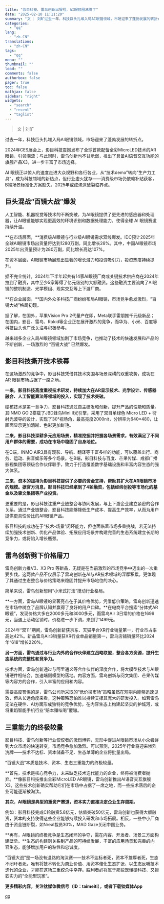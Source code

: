 ```yaml
---
title: "影目科技、雷鸟创新出狠招，AI眼镜圈沸腾了"
date: "2025-02-10 11:11:20"
summary: "文 | 刘旷过去一年，科技巨头扎堆入局AI眼镜领域，市场迎来了蓬勃发展的转折点。2024年CES展会..."
categories:
  - "qq"
lang:
  - "zh-CN"
translations:
  - "zh-CN"
tags:
  - "qq"
menu: ""
thumbnail: ""
lead: ""
comments: false
authorbox: false
pager: true
toc: false
mathjax: false
sidebar: "right"
widgets:
  - "search"
  - "recent"
  - "taglist"
---
```


> 文 | 刘旷

过去一年，科技巨头扎堆入局AI眼镜领域，市场迎来了蓬勃发展的转折点。

2024年CES展会上，影目科技震撼发布了全球首款配备全彩MicroLED技术的AR眼镜，引领潮流；与此同时，雷鸟创新也不甘示弱，推出了具备AI语音交互功能的旗舰产品X3，进一步丰富了市场选择。

AI 眼镜正以惊人的速度走进大众视野和各行各业，从“技术demo”转向“生产力工具”，成为科技领域的新热点，但行业虚火犹存——消费级市场仍依赖补贴获客，B端场景标准化方案缺失，2025年或成泡沫破裂临界点。

**巨头混战“百镜大战”爆发**
----------------

人工智能、机器视觉等技术的不断突破，为AI眼镜提供了更先进的感应器和处理器，让AI眼镜能够实现更高效的环境识别和数据处理能力，使得全球 AI 眼镜赛道持续升温。

**在市场层面，**消费级AI眼镜与行业级AI眼镜需求双线爆发。IDC预计2025年全球AI眼镜市场出货量将达到1280万副，同比增长26%。其中，中国AI眼镜市场2025年出货量预计为280万副，同比增长高达107%。

在资本层面，AI眼镜市场展现出显著的增长潜力和投资吸引力，投资热度持续提升。

据不完全统计，2024年下半年起共有14家AI眼镜厂商或关键技术供应商在2024年拉到了融资，其中至少5家筹得了亿元级别的大额融资。这些融资主要流向了AI眼镜的整机制造、光学模组、现实交互等上下游厂商。

**在企业层面，**国内外众多科技厂商纷纷布局AI眼镜，市场竞争愈发激烈，“百镜大战”格局初现。

据了解，在国外，苹果Vision Pro 2代量产在即，Meta联手雷朋推千元级新品；在国内，影目、雷鸟、Rokid等企业正在展开激烈的竞争，而华为、小米、百度等科技巨头也广泛关注与积极参与。

越来越多企业入局AI眼镜领域加剧了市场竞争，也推动了技术的快速发展和产品的不断创新，一场激烈的 “百镜大战” 已然爆发。

**影目科技撕开技术铁幕**
--------------

在这场激烈的竞争中，影目科技凭借其技术突围与场景深耕的双重攻势，成功在 AR 眼镜市场占据了一席之地。

**一来，影目科技高度重视技术研发，持续加大在AR显示技术、光学设计、传感器融合、人工智能算法等领域的投入，实现了技术突破。**

硬核技术是第一竞争力，影目科技通过自主研发和创新，提升产品的性能和质量。其INMO GO 2搭载了JBD蜂鸟Mini Ⅱ光引擎，采用了双目单绿色 Micro LED + 衍射光波导的设计，实现了30°视场角，最高亮度2000nit，分辨率为640\*480，让画面显示更加清晰、色彩更加鲜艳。

**二来，影目科技深耕多元应用场景，精准挖掘并把握各场景需求，有效满足了不同用户群体的需要，成功在市场中稳固了自身地位。**

在C端，INMO AIR3具有观影、导航、翻译等丰富多样的功能，可以覆盖出行、商务、运动、影音娱乐等多个场景。在B端，影目科技与百度、芒果传媒、成都广播影视集团等顶级合作伙伴联手，致力于打造覆盖数字基础设施和丰富内容生态的强大体系。

**三来，资本的加持为影目科技提供了必要的资金支持，帮助其扩大在AR眼镜市场的规模。据官方消息，影目科技已经拿到了4轮融资，包括经纬创投等市场化的基金以及挚文集团等产业投资。**

更重要的是，影目科技注重产业链整合与协同发展，与上下游企业建立紧密的合作关系。通过产业链整合，影目科技能够降低生产成本、提高生产效率，从而为用户提供更具性价比的AR眼镜产品。

影目科技的成功在于“技术-场景”闭环能力，但也面临着市场多重挑战，若无法持续加强技术创新、优化产品体验、拓展应用场景并构建完善的生态系统建立长期的竞争力，或将陷入增长瓶颈。

**雷鸟创新劈下价格屠刀**
--------------

雷鸟创新力推V3、X3 Pro 等新品，无疑是在当前激烈的市场竞争中迈出的一次重要步伐。这两款产品不仅展示了雷鸟创新在AI与AR技术领域的深厚积累，更体现了其通过生态整合与价格策略来稳固并提升市场地位的决心。

简单来说，雷鸟创新想用“小米式打法”搅动行业格局。

**一方面，雷鸟AI眼镜的显著亮点在于其价格优势，凭借低价策略，雷鸟创新迅速在市场中树立了品牌认知并赢得了良好的用户口碑。**在电商平台搜索“分体式AR眼镜”，发现价格大多在2000多元和3000多元，而雷鸟Air 3日常的价格在1699元，当遇上活动促销时，价格进一步下调，来到了1499元。

2024年“双11”期间，雷鸟创新斩获京东、天猫平台XR行业销量第一，行业市占率高达42%。新品雷鸟Air3销量获XR行业单品销量第一，雷鸟店铺销量环比2024年“618”增长220%。

**另一方面，雷鸟通过与行业内外的合作伙伴建立战略联盟，整合各方资源，提升生态系统的完整性和竞争力。**

技术方面，雷鸟创新通过与阿里通义等合作伙伴的深度合作，将大模型技术与AI眼镜硬件相结合，加速端侧模型的落地。内容方面，雷鸟创新与阅文集团、芒果传媒等内容方的合作，引入丰富的应用和内容。

需要高度警惕的是，雷鸟公司所采取的“低价换市场”策略虽然在短期内能够迅速见效，但从长远角度来看，这种策略恐怕难以持续支撑其庞大的研发投入。如若雷鸟无法在硬件、AI方面形成独特的竞争优势，在内容生态上构建起坚实的护城河，或将重蹈智能手机行业“赔本赚吆喝”覆辙。

**三重能力的终极较量**
-------------

影目科技、雷鸟创新等行业佼佼者的激烈博弈，无形中促进AI眼镜市场从小众尝鲜到大众市场的快速转变，市场竞争愈加激烈。可以预测，2025年行业将迎来惨烈洗牌——技术不达标、资本储备不足、生态单薄的企业将批量出局。

“百镜大战”本质是技术、资本、生态三重能力的终极较量。

**首先，技术是核心竞争力，未来缺乏技术迭代能力的企业，终将被消费者抛弃。**像影目科技推出全彩MicroLED AR眼镜，雷鸟创新推出AI语音交互旗舰X3，这些技术创新确实帮助它们在市场中占据了一席之地，而一些技术落后的企业可能逐渐被淘汰。

**其次，AI眼镜是典型的重资产赛道，资本实力直接决定企业生存周期。**

例如：影目科技完成C轮融资5.8亿元，估值突破50亿元，雷鸟创新也获得大额融资，资本的支持使得这些企业能够持续投入研发和市场拓展。相反，一些中小厂商由于资金链断裂，如Nreal裁员30%，MAD Gaze关闭中国业务。

**再有，AI眼镜的终极竞争是生态闭环的争夺，需在内容、开发者、场景三方面构建壁垒。**生态的构建则关系到产品的可持续发展，丰富的应用场景和完善的内容生态，能够增加用户的粘性和忠诚度。

“百镜大战”是一场没有退路的淘汰赛——技术不达标者死，资本不雄厚者死，生态不闭环者死。唯有将技术转化为商业价值、用资本催化生态扩张、以生态反哺技术迭代的企业，才能在这场三重绞杀中幸存。胜利者必将属于那些既懂硬科技、又擅软实力的“全能型玩家”。

**更多精彩内容，关注钛媒体微信号（ID：taimeiti），或者下载钛媒体App**

[qq](https://new.qq.com/rain/a/20250210A02VYH00)
